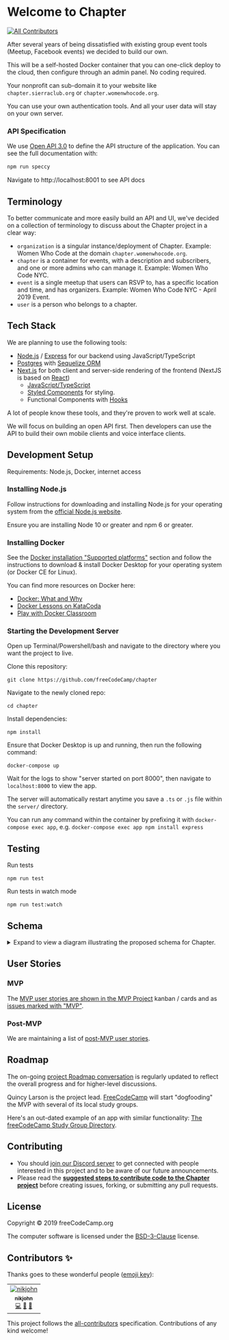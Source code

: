 # Welcome to Chapter
[![All Contributors](https://img.shields.io/badge/all_contributors-1-orange.svg?style=flat-square)](#contributors)

After several years of being dissatisfied with existing group event tools (Meetup, Facebook events) we decided to build our own.

This will be a self-hosted Docker container that you can one-click deploy to the cloud, then configure through an admin panel. No coding required.

Your nonprofit can sub-domain it to your website like `chapter.sierraclub.org` or `chapter.womenwhocode.org`.

You can use your own authentication tools. And all your user data will stay on your own server.

### API Specification

We use [Open API 3.0](https://www.openapis.org/about) to define the API structure of the application. You can see the full documentation with:

```bash
npm run speccy
```
Navigate to http://localhost:8001 to see API docs

## Terminology
To better communicate and more easily build an API and UI, we've decided on a collection of terminology to discuss about the Chapter project in a clear way:

- `organization` is a singular instance/deployment of Chapter. Example: Women Who Code at the domain `chapter.womenwhocode.org`.
- `chapter` is a container for events, with a description and subscribers, and one or more admins who can manage it. Example: Women Who Code NYC.
- `event` is a single meetup that users can RSVP to, has a specific location and time, and has organizers. Example: Women Who Code NYC - April 2019 Event.
- `user` is a person who belongs to a chapter.

## Tech Stack

We are planning to use the following tools:

* [Node.js](https://nodejs.org) / [Express](https://expressjs.com) for our backend using JavaScript/TypeScript
* [Postgres](https://www.postgresql.org) with [Sequelize ORM](https://sequelize.org)
* [Next.js](https://nextjs.org/) for both client and server-side rendering of the frontend (NextJS is based on [React](https://reactjs.org))
  * [JavaScript/TypeScript](https://www.typescriptlang.org/index.html#download-links)
  * [Styled Components](https://www.styled-components.com) for styling.
  * Functional Components with [Hooks](https://reactjs.org/docs/hooks-intro.html)


A lot of people know these tools, and they're proven to work well at scale.

We will focus on building an open API first. Then developers can use the API to build their own mobile clients and voice interface clients.

## Development Setup

Requirements: Node.js, Docker, internet access

### Installing Node.js

Follow instructions for downloading and installing Node.js for your operating system from the [official Node.js website](https://nodejs.org/en/download/).

Ensure you are installing Node 10 or greater and npm 6 or greater.

### Installing Docker

See the [Docker installation "Supported platforms"](https://docs.docker.com/install/#supported-platforms) section and follow the instructions to download & install Docker Desktop for your operating system (or Docker CE for Linux).

You can find more resources on Docker here:
- [Docker: What and Why](https://stackoverflow.com/questions/28089344/docker-what-is-it-and-what-is-the-purpose)
- [Docker Lessons on KataCoda](https://www.katacoda.com/learn?q=docker)
- [Play with Docker Classroom](https://training.play-with-docker.com/)

### Starting the Development Server

Open up Terminal/Powershell/bash and navigate to the directory where you want the project to live.

Clone this repository:
```
git clone https://github.com/freeCodeCamp/chapter
```

Navigate to the newly cloned repo:
```
cd chapter
```

Install dependencies:
```
npm install
```

Ensure that Docker Desktop is up and running, then run the following command:
```
docker-compose up
```

Wait for the logs to show "server started on port 8000", then navigate to `localhost:8000` to view the app.

The server will automatically restart anytime you save a `.ts` or `.js` file within the `server/` directory.

You can run any command within the container by prefixing it with `docker-compose exec app`, e.g. `docker-compose exec app npm install express`

## Testing 
Run tests
```
npm run test
```

Run tests in watch mode
```
npm run test:watch
```

## Schema
<details>
<summary>Expand to view a diagram illustrating the proposed schema for Chapter.</summary>
<br>

![a diagram illustrating the proposed schema for Chapter](data/schema.png)
</details>

## User Stories

### MVP
The [MVP user stories are shown in the MVP Project](https://github.com/freeCodeCamp/chapter/projects/1) kanban / cards and as [issues marked with "MVP"](https://github.com/freeCodeCamp/chapter/labels/MVP).

### Post-MVP
We are maintaining a list of [post-MVP user stories](https://github.com/freeCodeCamp/chapter/issues/84).

## Roadmap

The on-going [project Roadmap conversation](https://github.com/freeCodeCamp/chapter/issues/47) is regularly updated to reflect the overall progress and for higher-level discussions.

Quincy Larson is the project lead. [FreeCodeCamp](https://www.freecodecamp.org) will start "dogfooding" the MVP with several of its local study groups.

Here's an out-dated example of an app with similar functionality: [The freeCodeCamp Study Group Directory](https://study-group-directory.freecodecamp.org).


## Contributing

* You should [join our Discord server](https://discord.gg/PXqYtEh) to get connected with people interested in this project and to be aware of our future announcements.
* Please read the [**suggested steps to contribute code to the Chapter project**](CONTRIBUTING.md) before creating issues, forking, or submitting any pull requests.

## License

Copyright © 2019 freeCodeCamp.org

The computer software is licensed under the [BSD-3-Clause](LICENSE) license.

## Contributors ✨

Thanks goes to these wonderful people ([emoji key](https://allcontributors.org/docs/en/emoji-key)):

<!-- ALL-CONTRIBUTORS-LIST:START - Do not remove or modify this section -->
<!-- prettier-ignore -->
<table>
  <tr>
    <td align="center"><a href="https://github.com/nik-john"><img src="https://avatars2.githubusercontent.com/u/1117182?v=4" width="100px;" alt="nikjohn"/><br /><sub><b>nikjohn</b></sub></a><br /><a href="https://github.com/freeCodeCamp/chapter/commits?author=nik-john" title="Code">💻</a> <a href="https://github.com/freeCodeCamp/chapter/commits?author=nik-john" title="Documentation">📖</a> <a href="#tool-nik-john" title="Tools">🔧</a></td>
  </tr>
</table>

<!-- ALL-CONTRIBUTORS-LIST:END -->

This project follows the [all-contributors](https://github.com/all-contributors/all-contributors) specification. Contributions of any kind welcome!
